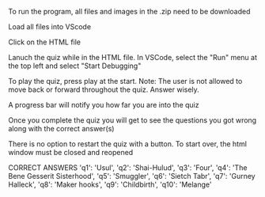 To run the program, all files and images in the .zip need to be downloaded

Load all files into VScode

Click on the HTML file 

Lanuch the quiz while in the HTML file. In VSCode, select the "Run" menu at the top left and select "Start Debugging" 

To play the quiz, press play at the start. Note: The user is not allowed to move back or forward throughout the quiz. Answer wisely.

A progress bar will notify you how far you are into the quiz

Once you complete the quiz you will get to see the questions you got wrong along with the correct answer(s)

There is no option to restart the quiz with a button. To start over, the html window must be closed and reopened


CORRECT ANSWERS
'q1': 'Usul',
    'q2': 'Shai-Hulud',
    'q3': 'Four',
    'q4': 'The Bene Gesserit Sisterhood',
    'q5': 'Smuggler',
    'q6': 'Sietch Tabr',
    'q7': 'Gurney Halleck',
    'q8': 'Maker hooks',
    'q9': 'Childbirth',
    'q10': 'Melange'
